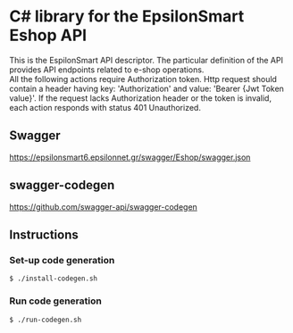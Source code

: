 # C# library for the EpsilonSmart Eshop API

This is the EspilonSmart API descriptor. The particular definition of the API provides API endpoints related to e-shop operations. </br>  All the following actions require Authorization token. Http request should contain a header having key: 'Authorization' and value: 'Bearer {Jwt Token value}'.   If the request lacks Authorization header or the token is invalid, each action responds with status 401 Unauthorized.

## Swagger
https://epsilonsmart6.epsilonnet.gr/swagger/Eshop/swagger.json

## swagger-codegen
https://github.com/swagger-api/swagger-codegen

## Instructions
### Set-up code generation
```
$ ./install-codegen.sh 
```
### Run code generation
~~~
$ ./run-codegen.sh 
~~~